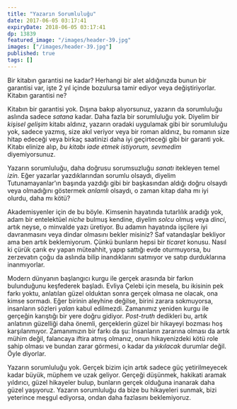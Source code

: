 ```yaml
---
title: "Yazarın Sorumluluğu"
date: 2017-06-05 03:17:41
expiryDate: 2018-06-05 03:17:41
dp: 13839
featured_image: "/images/header-39.jpg"
images: ["/images/header-39.jpg"]
published: true
tags: []
---
```




Bir kitabın garantisi ne kadar? Herhangi bir alet aldığınızda bunun bir
garantisi var, işte 2 yıl içinde bozulursa tamir ediyor veya değiştiriyorlar.
Kitabın garantisi ne?

Kitabın bir garantisi yok. Dışına bakıp alıyorsunuz, yazarın da sorumluluğu
aslında sadece *satana* kadar. Daha fazla bir sorumluluğu yok. Diyelim bir
*kişisel gelişim* kitabı aldınız, yazarın oradaki uygulamak gibi bir sorumluluğu
yok, sadece yazmış, size akıl veriyor veya bir roman aldınız, bu romanın size
hitap edeceği veya birkaç saatinizi daha iyi geçirteceği gibi bir garanti yok.
Kitabı elinize alıp, *bu kitabı iade etmek istiyorum, sevmedim* diyemiyorsunuz.

Yazarın sorumluluğu, daha doğrusu sorumsuzluğu *sanatı* itekleyen temel *izin.*
Eğer yazarlar yazdıklarından sorumlu olsaydı, diyelim Tutunamayanlar'ın başında
yazdığı gibi bir başkasından aldığı doğru olsaydı veya olmadığını göstermek
*anlamlı* olsaydı, o zaman kitap daha mı iyi olurdu, daha mı kötü?

Akademisyenler için de bu böyle. Kimsenin hayatında tutarlılık aradığı yok, adam
bir entelektüel *niche* bulmuş kendine, diyelim *solcu* olmuş veya *dinci*,
artık neyse, o minvalde yazı üretiyor. Bu adamın hayatında işçilere iyi
davranmasını veya dindar olmasını bekler misiniz? Saf vatandaşlar bekliyor ama
ben artık beklemiyorum. Çünkü bunların hepsi bir *ticaret* konusu. Nasıl ki
çürük çarık ev yapan müteahhit, yapıp sattığı evde oturmuyorsa, bu zerzevatın
çoğu da aslında bilip inandıklarını satmıyor ve satıp durduklarına inanmıyorlar.

Modern dünyanın başlangıcı kurgu ile gerçek arasında bir farkın bulunduğunu
keşfederek başladı. Evliya Çelebi için mesela, bu ikisinin pek farkı yoktu,
anlatılan güzel olduktan sonra gerçek olmasa ne olacak, ona kimse sormadı. Eğer
birinin aleyhine değilse, birini zarara sokmuyorsa, insanların sözleri *yalan*
kabul edilmezdi. Zamanımız yeniden kurgu ile gerçeğin karıştığı bir yere doğru
gidiyor. *Post-truth* dedikleri bu, artık anlatının güzelliği daha önemli,
gerçeklerin güzel bir hikayeyi bozması hoş karşılanmıyor. Zamanımızın bir farkı
da şu: İnsanların zararına olması da artık mühim değil, falancaya iftira atmış
olmanız, onun hikayenizdeki kötü role sahip olması ve bundan zarar görmesi, o
kadar da *yıkılacak* durumlar değil. Öyle diyorlar.

Yazarın sorumluluğu yok. Gerçek bizim için artık sadece güç yetirilmeyecek kadar
büyük, müphem ve uzak geliyor. Gerçeği düşünmek, hakikati aramak yıldırıcı,
güzel hikayeler bulup, bunların gerçek olduğuna inanarak daha güzel yaşıyoruz.
Yazarın sorumluluğu da bize bu hikayeleri sunmak, bizi yeterince meşgul
ediyorsa, ondan daha fazlasını beklemiyoruz. 

